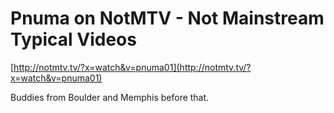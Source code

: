 <!--
id: 28876159
link: http://tumblr.atmos.org/post/28876159/pnuma-on-notmtv-not-mainstream-typical-videos
slug: pnuma-on-notmtv-not-mainstream-typical-videos
date: Fri Mar 14 2008 13:39:04 GMT-0700 (PDT)
publish: 2008-03-014
tags: 
title: Pnuma on NotMTV - Not Mainstream Typical Videos
-->


Pnuma on NotMTV - Not Mainstream Typical Videos
===============================================

[http://notmtv.tv/?x=watch&v=pnuma01](http://notmtv.tv/?x=watch&v=pnuma01)

Buddies from Boulder and Memphis before that.

